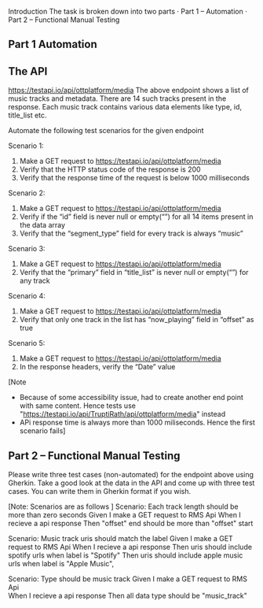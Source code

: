 Introduction
The task is broken down into two parts
· Part 1 – Automation
· Part 2 – Functional Manual Testing

Part 1 Automation
-----------------

The API
-------
https://testapi.io/api/ottplatform/media
The above endpoint shows a list of music tracks and metadata. There are 14 such tracks present in the response.
Each music track contains various data elements like type, id, title_list etc.

Automate the following test scenarios for the given endpoint

Scenario 1:
1. Make a GET request to https://testapi.io/api/ottplatform/media
2. Verify that the HTTP status code of the response is 200
3. Verify that the response time of the request is below 1000 milliseconds

Scenario 2:
1. Make a GET request to https://testapi.io/api/ottplatform/media
2. Verify if the “id” field is never null or empty(“”) for all 14 items present in the data array
3. Verify that the “segment_type” field for every track is always “music”

Scenario 3:
1. Make a GET request to https://testapi.io/api/ottplatform/media
2. Verify that the “primary” field in “title_list” is never null or empty(“”) for any track

Scenario 4:
1. Make a GET request to https://testapi.io/api/ottplatform/media
2. Verify that only one track in the list has “now_playing” field in “offset” as true

Scenario 5:
1. Make a GET request to https://testapi.io/api/ottplatform/media
2. In the response headers, verify the “Date” value

[Note
- Because of some accessibility issue, had to create another end point with same content. Hence tests use "https://testapi.io/api/TruptiRath/api/ottplatform/media" instead
- APi response time is always more than 1000 miliseconds. Hence the first scenario fails]


Part 2 – Functional Manual Testing
----------------------------------

Please write three test cases (non-automated) for the endpoint above using Gherkin.
Take a good look at the data in the API and come up with three test cases.
You can write them in Gherkin format if you wish.

[Note: Scenarios are as follows ]
Scenario: Each track length should be more than zero seconds
  Given I make a GET request to RMS Api
  When I recieve a api response
  Then "offset" end should be more than "offset" start

Scenario: Music track uris should match the label
  Given I make a GET request to RMS Api
  When I recieve a api response
  Then uris should include spotify urls when label is "Spotify"
  Then uris should include apple music urls when label is "Apple Music",

Scenario: Type should be music track
  Given I make a GET request to RMS Api  
  When I recieve a api response
  Then all data type should be "music_track"